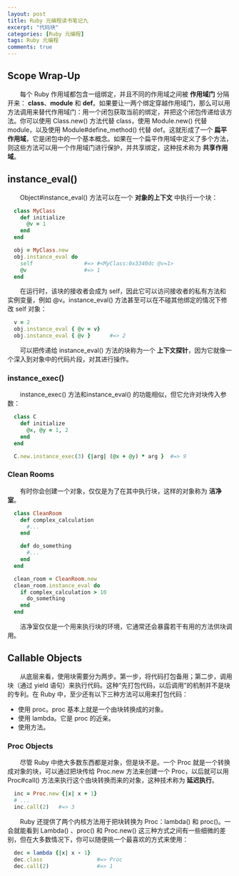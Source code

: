 ```yaml
---
layout: post
title: Ruby 元编程读书笔记九
excerpt: "代码块"
categories: [Ruby 元编程]
tags: Ruby 元编程
comments: true
---
```


## Scope Wrap-Up

&emsp;&emsp;每个 Ruby 作用域都包含一组绑定，并且不同的作用域之间被 **作用域门** 分隔开来： **class**、**module** 和 **def**。如果要让一两个绑定穿越作用域门，那么可以用方法调用来替代作用域门：用一个闭包获取当前的绑定，并把这个闭包传递给该方法。你可以使用 Class.new() 方法代替 class，使用 Module.new() 代替 module，以及使用 Module#define_method() 代替 def。这就形成了一个 **扁平作用域**，它是闭包中的一个基本概念。如果在一个扁平作用域中定义了多个方法，则这些方法可以用一个作用域门进行保护，并共享绑定，这种技术称为 **共享作用域**。

## instance_eval()

&emsp;&emsp;Object#instance_eval() 方法可以在一个 **对象的上下文** 中执行一个块：
```ruby
  class MyClass
    def initialize
      @v = 1
    end
  end

  obj = MyClass.new
  obj.instance_eval do
    self                #=> #<MyClass:0x3340dc @v=1>
    @v                  #=> 1
  end
```
&emsp;&emsp;在运行时，该块的接收者会成为 self，因此它可以访问接收者的私有方法和实例变量，例如 @v。instance_eval() 方法甚至可以在不碰其他绑定的情况下修改 self 对象：
```ruby
  v = 2
  obj.instance_eval { @v = v}
  obj.instance_eval { @v }      #=> 2
```
&emsp;&emsp;可以把传递给 instance_eval() 方法的块称为一个 **上下文探针**，因为它就像一个深入到对象中的代码片段，对其进行操作。

### instance_exec()
&emsp;&emsp;instance_exec() 方法和instance_eval() 的功能相似，但它允许对块传入参数：
```ruby
  class C
    def initialize
      @x, @y = 1, 2
    end
  end

  C.new.instance_exec(3) {|arg| (@x + @y) * arg }  #=> 9
```

### Clean Rooms

&emsp;&emsp;有时你会创建一个对象，仅仅是为了在其中执行块，这样的对象称为 **洁净室**。
```ruby
  class CleanRoom
    def complex_calculation
      #...
    end

    def do_something
      #...
    end
  end

  clean_room = CleanRoom.new
  clean_room.instance_eval do
    if complex_calculation > 10
      do_something
    end
  end
```
&emsp;&emsp;洁净室仅仅是一个用来执行块的环境，它通常还会暴露若干有用的方法供块调用。

## Callable Objects

&emsp;&emsp;从底层来看，使用块需要分为两步。第一步，将代码打包备用；第二步，调用块（通过 yield 语句）来执行代码。这种“先打包代码，以后调用”的机制并不是块的专利。在 Ruby 中，至少还有以下三种方法可以用来打包代码：
* 使用 proc。proc 基本上就是一个由块转换成的对象。
* 使用 lambda。它是 proc 的近亲。
* 使用方法。

### Proc Objects
&emsp;&emsp;尽管 Ruby 中绝大多数东西都是对象，但是块不是。一个 Proc 就是一个转换成对象的块，可以通过把块传给 Proc.new 方法来创建一个 Proc，以后就可以用 Proc#call() 方法来执行这个由块转换而来的对象，这种技术称为 **延迟执行**。
```ruby
  inc = Proc.new {|x| x + 1}
  # ...
  inc.call(2)   #=> 3
```
&emsp;&emsp;Ruby 还提供了两个内核方法用于把块转换为 Proc：lambda() 和 proc()。一会就能看到 Lambda() 、proc() 和 Proc.new() 这三种方式之间有一些细微的差别，但在大多数情况下，你可以随便挑一个最喜欢的方式来使用：
```ruby
  dec = lambda {|x| x - 1}
  dec.class                 #=> Proc
  dec.call(2)               #=> 1
```

